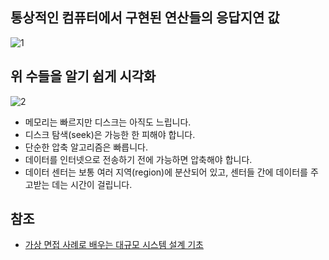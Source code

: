 ## 통상적인 컴퓨터에서 구현된 연산들의 응답지연 값
![1](https://raw.githubusercontent.com/smpark1020/tistory/master/System%20Design/%5B%EA%B0%9C%EB%9E%B5%EC%A0%81%EC%9D%B8%20%EA%B7%9C%EB%AA%A8%20%EC%B8%A1%EC%A0%95%5D%20%EB%AA%A8%EB%93%A0%20%20%ED%94%84%EB%A1%9C%EA%B7%B8%EB%9E%98%EB%A8%B8%EA%B0%80%20%EC%95%8C%EC%95%84%EC%95%BC%20%ED%95%98%EB%8A%94%20%EC%9D%91%EB%8B%B5%EC%A7%80%EC%97%B0%20%EA%B0%92/1.jpg)   

## 위 수들을 알기 쉽게 시각화
![2](https://raw.githubusercontent.com/smpark1020/tistory/master/System%20Design/%5B%EA%B0%9C%EB%9E%B5%EC%A0%81%EC%9D%B8%20%EA%B7%9C%EB%AA%A8%20%EC%B8%A1%EC%A0%95%5D%20%EB%AA%A8%EB%93%A0%20%20%ED%94%84%EB%A1%9C%EA%B7%B8%EB%9E%98%EB%A8%B8%EA%B0%80%20%EC%95%8C%EC%95%84%EC%95%BC%20%ED%95%98%EB%8A%94%20%EC%9D%91%EB%8B%B5%EC%A7%80%EC%97%B0%20%EA%B0%92/2.jpg)   
* 메모리는 빠르지만 디스크는 아직도 느립니다.
* 디스크 탐색(seek)은 가능한 한 피해야 합니다.
* 단순한 압축 알고리즘은 빠릅니다.
* 데이터를 인터넷으로 전송하기 전에 가능하면 압축해야 합니다.
* 데이터 센터는 보통 여러 지역(region)에 분산되어 있고, 센터들 간에 데이터를 주고받는 데는 시간이 걸립니다.

## 참조
* [가상 면접 사례로 배우는 대규모 시스템 설계 기초](http://www.kyobobook.co.kr/product/detailViewKor.laf?ejkGb=KOR&mallGb=KOR&barcode=9788966263158&orderClick=&Kc=)
